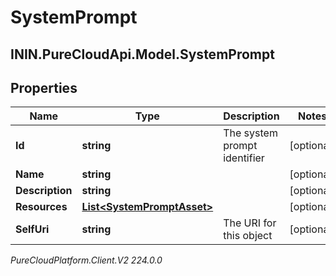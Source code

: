 # SystemPrompt

## ININ.PureCloudApi.Model.SystemPrompt

## Properties

|Name | Type | Description | Notes|
|------------ | ------------- | ------------- | -------------|
| **Id** | **string** | The system prompt identifier | [optional] |
| **Name** | **string** |  | [optional] |
| **Description** | **string** |  | [optional] |
| **Resources** | [**List&lt;SystemPromptAsset&gt;**](SystemPromptAsset) |  | [optional] |
| **SelfUri** | **string** | The URI for this object | [optional] |



_PureCloudPlatform.Client.V2 224.0.0_

